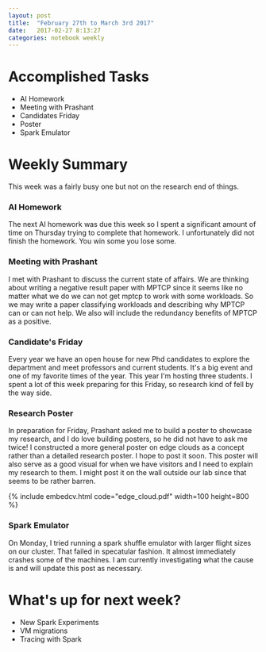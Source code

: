 ```yaml
---
layout: post
title:  "February 27th to March 3rd 2017"
date:   2017-02-27 8:13:27
categories: notebook weekly
---
```


# Accomplished Tasks
- AI Homework
- Meeting with Prashant
- Candidates Friday
- Poster
- Spark Emulator

# Weekly Summary

This week was a fairly busy one but not on the research end of things.

### AI Homework

The next AI homework was due this week so I spent a significant amount of time on Thursday trying to complete that homework. I unfortunately did not finish the homework. You win some you lose some.

### Meeting with Prashant 

I met with Prashant to discuss the current state of affairs. We are thinking about writing a negative result paper with MPTCP since it seems like no matter what we do we can not get mptcp to work with some workloads. So we may write a paper classifying workloads and describing why MPTCP can or can not help. We also will include the redundancy benefits of MPTCP as a positive. 

### Candidate's Friday

Every year we have an open house for new Phd candidates to explore the department and meet professors and current students. It's a big event and one of my favorite times of the year. This year I'm hosting three students. I spent a lot of this week preparing for this Friday, so research kind of fell by the way side.

### Research Poster

 In preparation for Friday, Prashant asked me to build a poster to showcase my research, and I do love building posters, so he did not have to ask me twice! I constructed a more general poster on edge clouds as a concept rather than a detailed research poster. I hope to post it soon. This poster will also serve as a good visual for when we have visitors and I need to explain my research to them. I might post it on the wall outside our lab since that seems to be rather barren.




 {% include embedcv.html code="edge_cloud.pdf" width=100 height=800 %}


### Spark Emulator 

On Monday, I tried running a spark shuffle emulator with larger flight sizes on our cluster. That failed in specatular fashion. It almost immediately crashes some of the machines. I am currently investigating what the cause is and will update this post as necessary.


# What's up for next week?
- New Spark Experiments
- VM migrations
- Tracing with Spark
